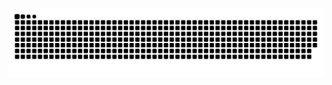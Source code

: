 ![Snake Game](https://raw.githubusercontent.com/sminerport/snk/output/github-contribution-grid-snake.svg)
